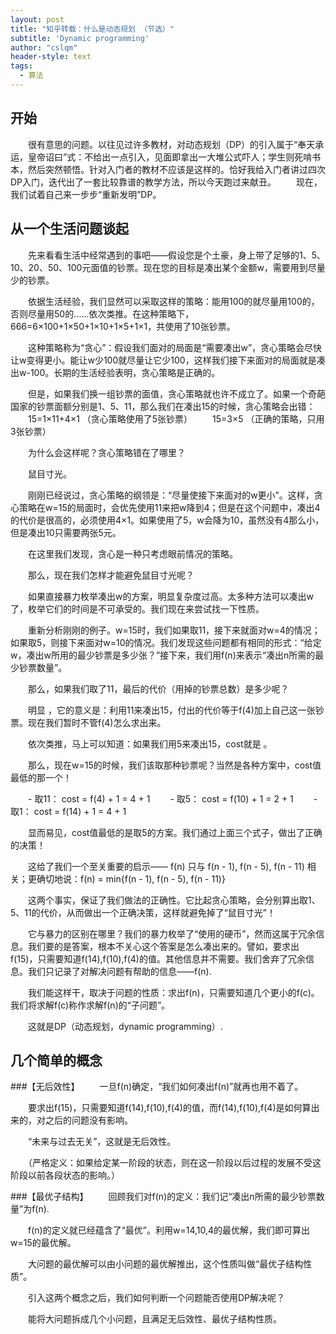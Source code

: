 ```yaml
---
layout: post
title: "知乎转载：什么是动态规划 （节选）"
subtitle: 'Dynamic programming'
author: "cslqm"
header-style: text
tags:
  - 算法
---
```



## 开始
　　很有意思的问题。以往见过许多教材，对动态规划（DP）的引入属于“奉天承运，皇帝诏曰”式：不给出一点引入，见面即拿出一大堆公式吓人；学生则死啃书本，然后突然顿悟。针对入门者的教材不应该是这样的。恰好我给入门者讲过四次DP入门，迭代出了一套比较靠谱的教学方法，所以今天跑过来献丑。
　　现在，我们试着自己来一步步“重新发明”DP。
## 从一个生活问题谈起　　
　　先来看看生活中经常遇到的事吧——假设您是个土豪，身上带了足够的1、5、10、20、50、100元面值的钞票。现在您的目标是凑出某个金额w，需要用到尽量少的钞票。

　　依据生活经验，我们显然可以采取这样的策略：能用100的就尽量用100的，否则尽量用50的……依次类推。在这种策略下，666=6×100+1×50+1×10+1×5+1×1，共使用了10张钞票。

　　这种策略称为“贪心”：假设我们面对的局面是“需要凑出w”，贪心策略会尽快让w变得更小。能让w少100就尽量让它少100，这样我们接下来面对的局面就是凑出w-100。长期的生活经验表明，贪心策略是正确的。

　　但是，如果我们换一组钞票的面值，贪心策略就也许不成立了。如果一个奇葩国家的钞票面额分别是1、5、11，那么我们在凑出15的时候，贪心策略会出错：
　　15=1×11+4×1    （贪心策略使用了5张钞票）
　　15=3×5         （正确的策略，只用3张钞票）

　　为什么会这样呢？贪心策略错在了哪里？

　　鼠目寸光。

　　刚刚已经说过，贪心策略的纲领是：“尽量使接下来面对的w更小”。这样，贪心策略在w=15的局面时，会优先使用11来把w降到4；但是在这个问题中，凑出4的代价是很高的，必须使用4×1。如果使用了5，w会降为10，虽然没有4那么小，但是凑出10只需要两张5元。

　　在这里我们发现，贪心是一种只考虑眼前情况的策略。

　　那么，现在我们怎样才能避免鼠目寸光呢？

　　如果直接暴力枚举凑出w的方案，明显复杂度过高。太多种方法可以凑出w了，枚举它们的时间是不可承受的。我们现在来尝试找一下性质。

　　重新分析刚刚的例子。w=15时，我们如果取11，接下来就面对w=4的情况；如果取5，则接下来面对w=10的情况。我们发现这些问题都有相同的形式：“给定w，凑出w所用的最少钞票是多少张？”接下来，我们用f(n)来表示“凑出n所需的最少钞票数量”。

　　那么，如果我们取了11，最后的代价（用掉的钞票总数）是多少呢？

　　明显 ，它的意义是：利用11来凑出15，付出的代价等于f(4)加上自己这一张钞票。现在我们暂时不管f(4)怎么求出来。

　　依次类推，马上可以知道：如果我们用5来凑出15，cost就是 。

　　那么，现在w=15的时候，我们该取那种钞票呢？当然是各种方案中，cost值最低的那一个！

　　- 取11： cost = f(4) + 1 = 4 + 1
　　- 取5： cost = f(10) + 1 = 2 + 1
　　- 取1： cost = f(14) + 1 = 4 + 1

　　显而易见，cost值最低的是取5的方案。我们通过上面三个式子，做出了正确的决策！

　　这给了我们一个至关重要的启示—— f(n) 只与 f(n - 1), f(n - 5), f(n - 11) 相关；更确切地说：f(n) = min{f(n - 1), f(n - 5), f(n - 11)}

　　这两个事实，保证了我们做法的正确性。它比起贪心策略，会分别算出取1、5、11的代价，从而做出一个正确决策，这样就避免掉了“鼠目寸光”！

　　它与暴力的区别在哪里？我们的暴力枚举了“使用的硬币”，然而这属于冗余信息。我们要的是答案，根本不关心这个答案是怎么凑出来的。譬如，要求出f(15)，只需要知道f(14),f(10),f(4)的值。其他信息并不需要。我们舍弃了冗余信息。我们只记录了对解决问题有帮助的信息——f(n).

　　我们能这样干，取决于问题的性质：求出f(n)，只需要知道几个更小的f(c)。我们将求解f(c)称作求解f(n)的“子问题”。

　　这就是DP（动态规划，dynamic programming）.


## 几个简单的概念
###【无后效性】
　　一旦f(n)确定，“我们如何凑出f(n)”就再也用不着了。

　　要求出f(15)，只需要知道f(14),f(10),f(4)的值，而f(14),f(10),f(4)是如何算出来的，对之后的问题没有影响。

　　“未来与过去无关”，这就是无后效性。

　　（严格定义：如果给定某一阶段的状态，则在这一阶段以后过程的发展不受这阶段以前各段状态的影响。）

###【最优子结构】
　　回顾我们对f(n)的定义：我们记“凑出n所需的最少钞票数量”为f(n).

　　f(n)的定义就已经蕴含了“最优”。利用w=14,10,4的最优解，我们即可算出w=15的最优解。

　　大问题的最优解可以由小问题的最优解推出，这个性质叫做“最优子结构性质”。

　　引入这两个概念之后，我们如何判断一个问题能否使用DP解决呢？

　　能将大问题拆成几个小问题，且满足无后效性、最优子结构性质。